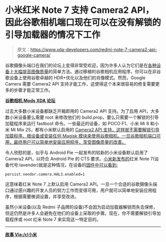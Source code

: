 # 小米红米 Note 7 支持 Camera2 API，因此谷歌相机端口现在可以在没有解锁的引导加载器的情况下工作

> 原文：<https://www.xda-developers.com/redmi-note-7-camera2-api-google-camera/>

谷歌摄像头端口在我们的论坛上变得非常受欢迎，因为许多人认为它们是在[各种设备](https://www.xda-developers.com/google-camera-hdr-xiaomi-redmi-note-3/)上[大幅提高图像质量](https://www.xda-developers.com/google-camera-hdr-ported/)的简单方法。通过移植的谷歌相机应用程序，你可以在非谷歌设备上使用谷歌卓越的 HDR+优化以及他们的肖像模式。然而，Google Camera 需要 Camera2 API 支持才能工作，这使得这个本来很容易的修复需要更多的步骤才能正常工作。

[**谷歌相机 Mods XDA 论坛**](https://forum.xda-developers.com/apps/google-camera-mods)

过去大多数小米设备都缺乏开箱即用的 Camera2 API 支持。为了启用 API，大多数小米设备要么需要 root 来修改他们的 build.prop，要么只需要一个解锁的引导加载程序来运行 fastboot 命令。一些最近的设备，如 POCO F1、小米 Mi 8 和小米 Mi Mix 2S，都有小米默认启用的 [Camera2 API 支持，这样就不需要解锁引导加载程序、根设备或安装任何 Magisk 模块来使用谷歌相机。一旦谷歌相机端口可用，最终用户可以简单地安装应用程序，享受图像质量的改善。](https://www.xda-developers.com/google-camera-port-xiaomi-poco-f1-xiaomi-mi-8-se-ee-xiaomi-mi-mix-2s/)

令人欣慰的是，似乎与 Android Pie 一起发布的较新的小米设备默认启用了 Camera2 API，以符合 Android Pie 的 CTS 要求。[小米新发布的](https://www.reddit.com/r/Xiaomi/comments/aj064z/redmi_note_7_lavender_has_hal3api2_enabled_by/)红米 Note 7(设备代号:lavender)就是这种情况，在设备的[固件中可以看到:](https://github.com/TadiT7/xiaomi_lavender_dump/blob/lavender-user-9-PKQ1.180904.001-V10.2.3.0.PFGCNXM-release-keys/system/system/build.prop)

```
persist.vendor.camera.HAL3.enabled=1
```

这意味着红米 Note 7 上默认启用 Camera2 API。一旦一个合适的谷歌摄像头端口通过感兴趣的开发人员的努力工作而变得可用，用户就可以简单地安装应用程序，根据需要微调设置，并享受改进。

虽然小米设备(以及 Redmi 子品牌的设备)不会因为启动加载器解锁而失去保修，但这仍然是许多人会避免在他们的设备上采取的步骤。现在，你不需要解锁引导加载程序或 root 红米 Note 7 来实现这一特定目的。

* * *

[**故事 Via:/r/小米**](https://www.reddit.com/r/Xiaomi/comments/aj064z/redmi_note_7_lavender_has_hal3api2_enabled_by/)